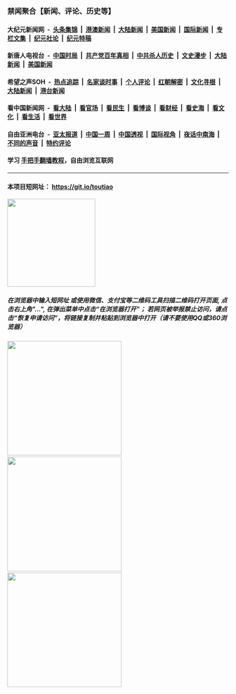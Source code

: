 ### 禁闻聚合【新闻、评论、历史等】

#### 大纪元新闻网 &nbsp;-&nbsp; [头条集锦](indexes/E头条集锦.md?t=02282231) &nbsp;|&nbsp; [港澳新闻](indexes/E港澳新闻.md?t=02282231)  &nbsp;|&nbsp; [大陆新闻](indexes/E大陆新闻.md?t=02282231) &nbsp;|&nbsp; [美国新闻](indexes/E美国新闻.md?t=02282231) &nbsp;|&nbsp; [国际新闻](indexes/E国际新闻.md?t=02282231) &nbsp;|&nbsp; [专栏文集](indexes/E专栏文集.md?t=02282231) &nbsp;|&nbsp; [纪元社论](indexes/E纪元社论.md?t=02282231) &nbsp;|&nbsp; [纪元特稿](indexes/E纪元特稿.md?t=02282231) 

#### 新唐人电视台 &nbsp;-&nbsp; [中国时局](indexes/N中国时局.md?t=02282231) &nbsp;|&nbsp; [共产党百年真相](indexes/N共产党百年真相.md?t=02282231) &nbsp;|&nbsp; [中共杀人历史](indexes/N中共杀人历史.md?t=02282231) &nbsp;|&nbsp; [文史漫步](indexes/N文史漫步.md?t=02282231) &nbsp;|&nbsp; [大陆新闻](indexes/N大陆新闻.md?t=02282231) &nbsp;|&nbsp; [美国新闻](indexes/N美国新闻.md?t=02282231)

#### 希望之声SOH &nbsp;-&nbsp; [热点追踪](indexes/H热点追踪.md?t=02282231) &nbsp;|&nbsp; [名家谈时事](indexes/H名家谈时事.md?t=02282231) &nbsp;|&nbsp; [个人评论](indexes/H个人评论.md?t=02282231)  &nbsp;|&nbsp; [红朝解密](indexes/H红朝解密.md?t=02282231) &nbsp;|&nbsp; [文化寻根](indexes/H文化寻根.md?t=02282231) &nbsp;|&nbsp; [大陆新闻](indexes/H大陆新闻.md?t=02282231) &nbsp;|&nbsp; [港台新闻](indexes/H港台新闻.md?t=02282231)

#### 看中国新闻网 &nbsp;-&nbsp; [看大陆](indexes/S看大陆.md?t=02282231) &nbsp;|&nbsp; [看官场](indexes/S看官场.md?t=02282231) &nbsp;|&nbsp; [看民生](indexes/S看民生.md?t=02282231)  &nbsp;|&nbsp; [看博谈](indexes/S看博谈.md?t=02282231) &nbsp;|&nbsp; [看财经](indexes/S看财经.md?t=02282231) &nbsp;|&nbsp; [看史海](indexes/S看史海.md?t=02282231) &nbsp;|&nbsp; [看文化](indexes/S看文化.md?t=02282231) &nbsp;|&nbsp; [看生活](indexes/S看生活.md?t=02282231) &nbsp;|&nbsp; [看世界](indexes/S看世界.md?t=02282231)

#### 自由亚洲电台 &nbsp;-&nbsp; [亚太报道](indexes/R亚太报道.md?t=02282231) &nbsp;|&nbsp; [中国一周](indexes/R中国一周.md?t=02282231) &nbsp;|&nbsp; [中国透视](indexes/R中国透视.md?t=02282231)  &nbsp;|&nbsp; [国际视角](indexes/R国际视角.md?t=02282231) &nbsp;|&nbsp; [夜话中南海](indexes/R夜话中南海.md?t=02282231) &nbsp;|&nbsp; [不同的声音](indexes/R不同的声音.md?t=02282231) &nbsp;|&nbsp; [特约评论](indexes/R特约评论.md?t=02282231)

#### 学习 [手把手翻墙教程](https://github.com/gfw-breaker/guides/wiki)，自由浏览互联网

----

#### 本项目短网址： https://git.io/toutiao
<img src="https://raw.githubusercontent.com/gfw-breaker/banned-news/master/scripts/img/qr.png" width="200px"/>  

##### 在浏览器中输入短网址 或使用微信、支付宝等二维码工具扫描二维码打开页面, 点击右上角"...", 在弹出菜单中点击“在浏览器打开”； 若网页被举报禁止访问，请点击“恢复申请访问”，将链接复制并粘贴到浏览器中打开（请不要使用QQ或360浏览器）

<img src="https://raw.githubusercontent.com/gfw-breaker/banned-news/master/scripts/img/1.png" width="260px"/> &nbsp; <img src="https://raw.githubusercontent.com/gfw-breaker/banned-news/master/scripts/img/2.png" width="260px"/> &nbsp; <img src="https://raw.githubusercontent.com/gfw-breaker/banned-news/master/scripts/img/3.png" width="260px"/>
